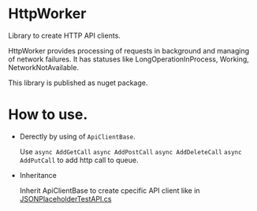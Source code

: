 # HttpWorker
Library to create HTTP API clients.

HttpWorker provides processing of requests in background and managing of network failures.
It has statuses like LongOperationInProcess, Working, NetworkNotAvailable.

This library is published as nuget package.

# How to use.
* Derectly by using of `ApiClientBase`.

  Use
`async AddGetCall`
`async AddPostCall`
`async AddDeleteCall`
`async AddPutCall`
to add http call to queue.
* Inheritance

  Inherit ApiClientBase to create cpecific API client like in [JSONPlaceholderTestAPI.cs](TestAPI/JSONPlaceholderTestAPI.cs)
